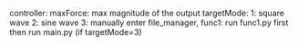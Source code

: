 controller:
  maxForce:
    max magnitude of the output
  targetMode:
    1: square wave
    2: sine wave
    3: manually enter
file_manager, func1:
  run func1.py first then run main.py (if targetMode=3)
